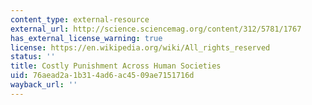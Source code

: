 ```yaml
---
content_type: external-resource
external_url: http://science.sciencemag.org/content/312/5781/1767
has_external_license_warning: true
license: https://en.wikipedia.org/wiki/All_rights_reserved
status: ''
title: Costly Punishment Across Human Societies
uid: 76aead2a-1b31-4ad6-ac45-09ae7151716d
wayback_url: ''
---
```

